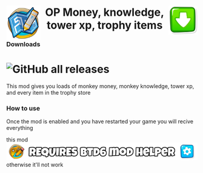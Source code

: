 <h1 align="center">
<a href="https://github.com/BoneheadBreaker/Monkey_Money_Tower_XP_and_Trophy_giver/releases/latest/download/Monkey_Money_Tower_XP_and_Trophy_giver.dll">
    <img align="left" alt="Icon" height="90" src="Icon.png">
    <img align="right" alt="Download" height="75" src="https://raw.githubusercontent.com/gurrenm3/BTD-Mod-Helper/master/BloonsTD6%20Mod%20Helper/Resources/DownloadBtn.png">
</a>
OP Money, knowledge, tower xp, trophy items
</h1>

### Downloads
<h1 aling="left"><img alt="GitHub all releases" height="25" src="https://img.shields.io/github/downloads/BoneheadBreaker/Monkey_Money_Tower_XP_and_Trophy_giver/total?label=Total%20Dowloads"></h1>

This mod gives you loads of monkey money, monkey knowledge, tower xp, and every item in the trophy store

### How to use
Once the mod is enabled and you have restarted your game you will recive everything

this mod
[![Requires BTD6 Mod Helper](https://raw.githubusercontent.com/gurrenm3/BTD-Mod-Helper/master/banner.png)](https://github.com/gurrenm3/BTD-Mod-Helper#readme)
otherwise it'll not work
